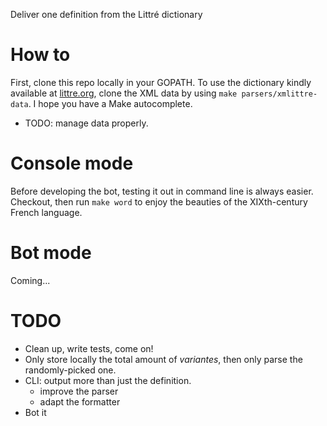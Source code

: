 Deliver one definition from the Littré dictionary

# How to

First, clone this repo locally in your GOPATH. To use the dictionary kindly available at [littre.org](https://www.littre.org/), clone the XML data by using `make parsers/xmlittre-data`. I hope you have a Make autocomplete.

- TODO: manage data properly. 

# Console mode

Before developing the bot, testing it out in command line is always easier. Checkout, then run `make word` to enjoy the
beauties of the XIXth-century French language.

# Bot mode

Coming...

# TODO

- Clean up, write tests, come on!
- Only store locally the total amount of _variantes_, then only parse the randomly-picked one.
- CLI: output more than just the definition.
    * improve the parser
    * adapt the formatter
- Bot it

